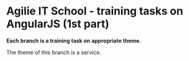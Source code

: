 # Agilie IT School - training tasks on AngularJS (1st part)
**Each branch is a training task on appropriate theme.**

The theme of this branch is a service.
